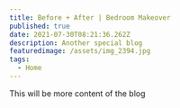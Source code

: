 ```yaml
---
title: Before + After | Bedroom Makeover
published: true
date: 2021-07-30T08:21:36.262Z
description: Another special blog
featuredimage: /assets/img_2394.jpg
tags:
  - Home
---
```

This will be more content of the blog

